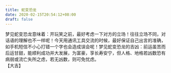 ```yaml
---
title: 蛇变恐龙
date: 2020-02-15T20:54:12+08:00
draft: false
---
```


梦见蛇变恐龙意味着：开玩笑之前，最好考虑一下对方的立场！往往立场不同，对话语的理解也不一样呢！今天用通讯工具交流的时候，最好保证自己出言的准确，如手机短信不小心打错一个字也会造成误会呢！梦见蛇变恐龙的吉凶：前运虽苦而后运甘甜，能顺利成功并大发展，为富豪，享长寿安宁，但人格、地格若凶数恐有病弱或流亡失所之虑，若无凶数，则可免忧虑。<br>
【大吉】
